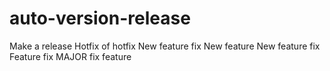 # auto-version-release
Make a release
Hotfix of hotfix
New feature fix
New feature
New feature fix
Feature fix
MAJOR fix
feature